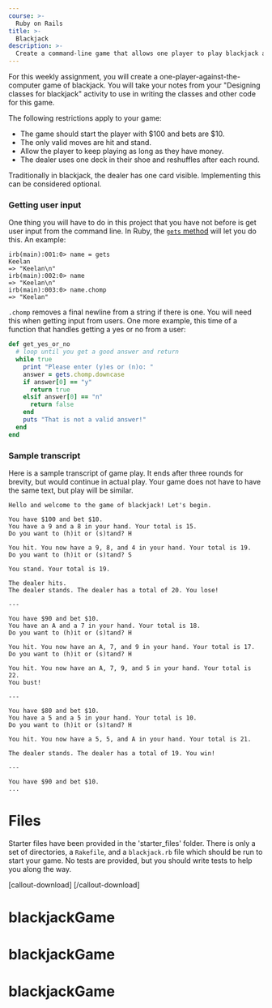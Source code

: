 ```yaml
---
course: >-
  Ruby on Rails
title: >-
  Blackjack
description: >-
  Create a command-line game that allows one player to play blackjack against the computer.
---
```


For this weekly assignment, you will create a one-player-against-the-computer game of blackjack. You will take your notes from your "Designing classes for blackjack" activity to use in writing the classes and other code for this game.

The following restrictions apply to your game:

* The game should start the player with $100 and bets are $10.
* The only valid moves are hit and stand.
* Allow the player to keep playing as long as they have money.
* The dealer uses one deck in their shoe and reshuffles after each round.

Traditionally in blackjack, the dealer has one card visible. Implementing this can be considered optional.

### Getting user input

One thing you will have to do in this project that you have not before is get user input from the command line. In Ruby, the [`gets` method](https://ruby-doc.org/core-2.4.1/Kernel.html#method-i-gets) will let you do this. An example:

```irb
irb(main):001:0> name = gets
Keelan
=> "Keelan\n"
irb(main):002:0> name
=> "Keelan\n"
irb(main):003:0> name.chomp
=> "Keelan"
```

`.chomp` removes a final newline from a string if there is one. You will need this when getting input from users. One more example, this time of a function that handles getting a yes or no from a user:

```ruby
def get_yes_or_no
  # loop until you get a good answer and return
  while true
    print "Please enter (y)es or (n)o: "
    answer = gets.chomp.downcase
    if answer[0] == "y"
      return true
    elsif answer[0] == "n"
      return false
    end
    puts "That is not a valid answer!"
  end
end
```

### Sample transcript

Here is a sample transcript of game play. It ends after three rounds for brevity, but would continue in actual play.
Your game does not have to have the same text, but play will be similar.

```
Hello and welcome to the game of blackjack! Let's begin.

You have $100 and bet $10.
You have a 9 and a 8 in your hand. Your total is 15.
Do you want to (h)it or (s)tand? H

You hit. You now have a 9, 8, and 4 in your hand. Your total is 19.
Do you want to (h)it or (s)tand? S

You stand. Your total is 19.

The dealer hits.
The dealer stands. The dealer has a total of 20. You lose!

---

You have $90 and bet $10.
You have an A and a 7 in your hand. Your total is 18.
Do you want to (h)it or (s)tand? H

You hit. You now have an A, 7, and 9 in your hand. Your total is 17.
Do you want to (h)it or (s)tand? H

You hit. You now have an A, 7, 9, and 5 in your hand. Your total is 22.
You bust!

---

You have $80 and bet $10.
You have a 5 and a 5 in your hand. Your total is 10.
Do you want to (h)it or (s)tand? H

You hit. You now have a 5, 5, and A in your hand. Your total is 21.

The dealer stands. The dealer has a total of 19. You win!

---

You have $90 and bet $10.
...
```

# Files

Starter files have been provided in the 'starter\_files' folder. There is only a set of directories, a `Rakefile`, and a `blackjack.rb` file which should be run to start your game. No tests are provided, but you should write tests to help you along the way.

[callout-download]
[/callout-download]
# blackjackGame
# blackjackGame
# blackjackGame
